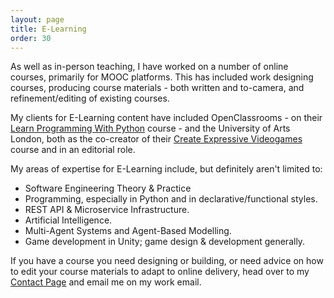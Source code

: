 ```yaml
---
layout: page
title: E-Learning
order: 30
---
```


As well as in-person teaching, I have worked on a number of online courses, primarily for MOOC platforms. This has included work designing courses, producing course materials - both written and to-camera, and refinement/editing of existing courses.

My clients for E-Learning content have included OpenClassrooms - on their [Learn Programming With Python](https://openclassrooms.com/en/courses/6900856-learn-programming-with-python) course - and the University of Arts London, both as the co-creator of their [Create Expressive Videogames](https://www.futurelearn.com/courses/create-expressive-video-games) course and in an editorial role.

My areas of expertise for E-Learning include, but definitely aren't limited to:
* Software Engineering Theory & Practice
* Programming, especially in Python and in declarative/functional styles.
* REST API & Microservice Infrastructure.
* Artificial Intelligence.
* Multi-Agent Systems and Agent-Based Modelling.
* Game development in Unity; game design & development generally.

If you have a course you need designing or building, or need advice on how to edit your course materials to adapt to online delivery, head over to my [Contact Page](Contact) and email me on my work email.